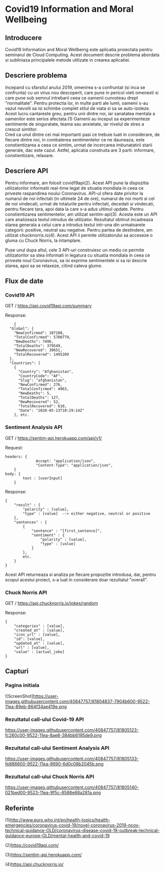 # Covid19 Information and Moral Wellbeing

## Introducere
Covid19 Information and Moral Wellbeing este aplicatia proiectata pentru seminarul de Cloud Computing. Acest document descrie problema abordata si subliniaza principalele metode utilizate in crearea aplicatiei.

## Descriere problema
Incepand cu sfarsitul anului 2019, omenirea s-a confruntat (si inca se confrunta) cu un virus nou descoperit, care pune in pericol vieti omenesti si care pune sub semnul intrebarii ceea ce oamenii cunosteau drept "normalitate". 
Pentru protectia lor, in multe parti ale lumii, oamenii s-au vazut nevoiti sa isi schimbe complet stilul de viata si sa se auto-izoleze. Acest lucru cantareste greu, pentru unii dintre noi, iar sanatatea mentala a oamenilor este serios afectata.(1) Oamenii au inceput sa experimenteze sentimente de singuratate, teama sau anxietate, iar nivelul de stres a crescut simtitor.  
Cred ca unul dintre cei mai importanti pasi ce trebuie luati in considerare, de fiecare dintre noi, in combaterea sentimentelor ce ne dauneaza, este constientizarea a ceea ce simtim, urmat de incercarea imbunatatirii starii generale, dac este cazul.
Astfel, aplicatia construita are 3 parti: informare, constientizare, relaxare.

## Descriere API
Pentru informare, am folosit covid19api(2). Acest API pune la dispozitia utilizatorilor informatii real-time legat de situatia mondiala in ceea ce priveste raspandirea noului Coronavirus. API-ul ofera date privitor la numarul de noi infectati (in ultimele 24 de ore), numarul de noi morti si cel de noi vindecati, urmat de totalurile pentru infectati, decedati si vindecati, pentru fiecare tara, apoi data la care s-a adus ultimul update.
Pentru constientizarea sentimentelor, am utilizat sentim-api(3). Acesta este un API care analizeaza textul introdus de utilizator. Rezultatul obtinut incadreaza starea generala a celui care a introdus textul intr-una din urmatoarele categorii: positive, neutral sau negative.
Pentru partea de destindere, am utilizat chucknorris.io(4). Acest API ii permite utilizatorului sa acceseze o gluma cu Chuck Norris, la intamplare. 

Puse unul dupa altul, cele 3 API-uri construiesc un mediu ce permite utilizatorilor sa stea informati in legatura cu situatia mondiala in ceea ce priveste noul Coronavirus, sa isi exprime sentimentele si sa isi descrie starea, apoi sa se relaxeze, citind cateva glume. 

## Flux de date

### Covid19 API
GET / https://api.covid19api.com/summary

Response: 
```
    {
  "Global": {
    "NewConfirmed": 107108,
    "TotalConfirmed": 5700779,
    "NewDeaths": 7496,
    "TotalDeaths": 379549,
    "NewRecovered": 39651,
    "TotalRecovered": 1495209
  },
  "Countries": [
    {
      "Country": "Afghanistan",
      "CountryCode": "AF",
      "Slug": "afghanistan",
      "NewConfirmed": 276,
      "TotalConfirmed": 4963,
      "NewDeaths": 5,
      "TotalDeaths": 127,
      "NewRecovered": 52,
      "TotalRecovered": 610,
      "Date": "2020-05-13T10:29:14Z"
    }, etc.
```

### Sentiment Analysis API

GET / https://sentim-api.herokuapp.com/api/v1/

Request:
```
headers: {
              Accept: "application/json",
              "Content-Type": "application/json",
    }
body: {
        text : [userInput]
    }
```

Response: 
```
{
    "result" : {
        "polarity" : [value],
        "type" : [value]  --> either negative, neutral or positive 
    },
    "sentences" : {
        {
            "sentence" : "[first_sentence]",
            "sentiment" : {
                "polarity" : [value],
                "type" : [value]
            }
        },
        etc.
    }
}
```
Acest API returneaza si analiza pe fiecare propozitie introdusa, dar, pentru scopul acestui proiect, s-a luat in considerare doar rezultatul "overall".

### Chuck Norris API

GET / https://api.chucknorris.io/jokes/random

Response:
```
{
    "categories" : [value],
    "created_at" : [value],
    "icon_url" : [value],
    "id": [value],
    "updated_at" : [value],
    "url" : [value],
    "value" : [actual_joke]
}
```

## Capturi

### Pagina initiala

![ScreenShot]https://user-images.githubusercontent.com/40847757/81804837-7904b600-9522-11ea-89eb-864f34ae419e.png

### Rezultatul call-ului Covid-19 API

https://user-images.githubusercontent.com/40847757/81805123-fc260c00-9522-11ea-8ae8-384bb6195de9.png

### Rezultatul call-ului Sentiment Analysis API

https://user-images.githubusercontent.com/40847757/81805133-fe886600-9522-11ea-9690-6d0c08b2045b.png

### Rezultatul call-ului Chuck Norris API

https://user-images.githubusercontent.com/40847757/81805140-021bed00-9523-11ea-9f5c-8588e68a281a.png

## Referinte
(1)http://www.euro.who.int/en/health-topics/health-emergencies/coronavirus-covid-19/novel-coronavirus-2019-ncov-technical-guidance-OLD/coronavirus-disease-covid-19-outbreak-technical-guidance-europe-OLD/mental-health-and-covid-19

(2)https://covid19api.com/

(3)https://sentim-api.herokuapp.com/

(4)https://api.chucknorris.io/